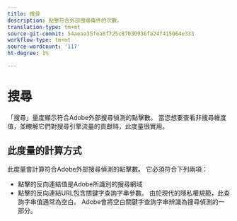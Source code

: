 ```yaml
---
title: 搜尋
description: 點擊符合外部搜尋條件的次數。
translation-type: tm+mt
source-git-commit: 54aeaa35fea8f725c87030936fa24f415064e333
workflow-type: tm+mt
source-wordcount: '117'
ht-degree: 1%

---
```



# 搜尋

「搜尋」量度顯示符合Adobe外部搜尋偵測的點擊數。 當您想要查看非搜尋維度值，並瞭解它們對搜尋引擎流量的貢獻時，此度量很實用。

## 此度量的計算方式

此度量會計算符合Adobe外部搜尋偵測的點擊數。 它必須符合下列兩項：

* 點擊的反向連結值是Adobe所識別的搜尋網域
* 點擊的反向連結URL包含關鍵字查詢字串參數。 由於現代的隱私權規範，此查詢字串值通常為空白。 Adobe會將空白關鍵字查詢字串辨識為搜尋偵測的一部分。
